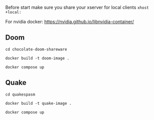 Before start make sure you share your xserver for local clients
`xhost +local:`

For nvidia docker:
https://nvidia.github.io/libnvidia-container/

## Doom

`cd chocolate-doom-shareware`

`docker build -t doom-image .`

`docker compose up`


## Quake

`cd quakespasm`

`docker build -t quake-image .`

`docker compose up`
